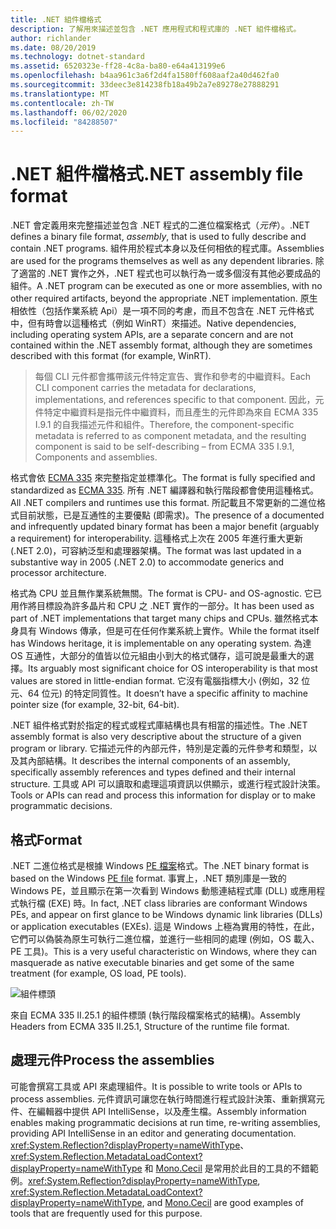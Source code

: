 ```yaml
---
title: .NET 組件檔格式
description: 了解用來描述並包含 .NET 應用程式和程式庫的 .NET 組件檔格式。
author: richlander
ms.date: 08/20/2019
ms.technology: dotnet-standard
ms.assetid: 6520323e-ff28-4c8a-ba80-e64a413199e6
ms.openlocfilehash: b4aa961c3a6f2d4fa1580ff608aaf2a40d462fa0
ms.sourcegitcommit: 33deec3e814238fb18a49b2a7e89278e27888291
ms.translationtype: MT
ms.contentlocale: zh-TW
ms.lasthandoff: 06/02/2020
ms.locfileid: "84288507"
---
```

# <a name="net-assembly-file-format"></a><span data-ttu-id="cbaa1-103">.NET 組件檔格式</span><span class="sxs-lookup"><span data-stu-id="cbaa1-103">.NET assembly file format</span></span>

<span data-ttu-id="cbaa1-104">.NET 會定義用來完整描述並包含 .NET 程式的二進位檔案格式（*元件*）。</span><span class="sxs-lookup"><span data-stu-id="cbaa1-104">.NET defines a binary file format, *assembly*, that is used to fully describe and contain .NET programs.</span></span> <span data-ttu-id="cbaa1-105">組件用於程式本身以及任何相依的程式庫。</span><span class="sxs-lookup"><span data-stu-id="cbaa1-105">Assemblies are used for the programs themselves as well as any dependent libraries.</span></span> <span data-ttu-id="cbaa1-106">除了適當的 .NET 實作之外，.NET 程式也可以執行為一或多個沒有其他必要成品的組件。</span><span class="sxs-lookup"><span data-stu-id="cbaa1-106">A .NET program can be executed as one or more assemblies, with no other required artifacts, beyond the appropriate .NET implementation.</span></span> <span data-ttu-id="cbaa1-107">原生相依性（包括作業系統 Api）是一項不同的考慮，而且不包含在 .NET 元件格式中，但有時會以這種格式（例如 WinRT）來描述。</span><span class="sxs-lookup"><span data-stu-id="cbaa1-107">Native dependencies, including operating system APIs, are a separate concern and are not contained within the .NET assembly format, although they are sometimes described with this format (for example, WinRT).</span></span>

> <span data-ttu-id="cbaa1-108">每個 CLI 元件都會攜帶該元件特定宣告、實作和參考的中繼資料。</span><span class="sxs-lookup"><span data-stu-id="cbaa1-108">Each CLI component carries the metadata for declarations, implementations, and references specific to that component.</span></span> <span data-ttu-id="cbaa1-109">因此，元件特定中繼資料是指元件中繼資料，而且產生的元件即為來自 ECMA 335 I.9.1 的自我描述元件和組件。</span><span class="sxs-lookup"><span data-stu-id="cbaa1-109">Therefore, the component-specific metadata is referred to as component metadata, and the resulting component is said to be self-describing – from ECMA 335 I.9.1, Components and assemblies.</span></span>

<span data-ttu-id="cbaa1-110">格式會依 [ECMA 335](https://www.ecma-international.org/publications/standards/Ecma-335.htm) 來完整指定並標準化。</span><span class="sxs-lookup"><span data-stu-id="cbaa1-110">The format is fully specified and standardized as [ECMA 335](https://www.ecma-international.org/publications/standards/Ecma-335.htm).</span></span> <span data-ttu-id="cbaa1-111">所有 .NET 編譯器和執行階段都會使用這種格式。</span><span class="sxs-lookup"><span data-stu-id="cbaa1-111">All .NET compilers and runtimes use this format.</span></span> <span data-ttu-id="cbaa1-112">所記載且不常更新的二進位格式目前狀態，已是互通性的主要優點 (即需求)。</span><span class="sxs-lookup"><span data-stu-id="cbaa1-112">The presence of a documented and infrequently updated binary format has been a major benefit (arguably a requirement) for interoperability.</span></span> <span data-ttu-id="cbaa1-113">這種格式上次在 2005 年進行重大更新 (.NET 2.0)，可容納泛型和處理器架構。</span><span class="sxs-lookup"><span data-stu-id="cbaa1-113">The format was last updated in a substantive way in 2005 (.NET 2.0) to accommodate generics and processor architecture.</span></span>

<span data-ttu-id="cbaa1-114">格式為 CPU 並且無作業系統無關。</span><span class="sxs-lookup"><span data-stu-id="cbaa1-114">The format is CPU- and OS-agnostic.</span></span> <span data-ttu-id="cbaa1-115">它已用作將目標設為許多晶片和 CPU 之 .NET 實作的一部分。</span><span class="sxs-lookup"><span data-stu-id="cbaa1-115">It has been used as part of .NET implementations that target many chips and CPUs.</span></span> <span data-ttu-id="cbaa1-116">雖然格式本身具有 Windows 傳承，但是可在任何作業系統上實作。</span><span class="sxs-lookup"><span data-stu-id="cbaa1-116">While the format itself has Windows heritage, it is implementable on any operating system.</span></span> <span data-ttu-id="cbaa1-117">為達 OS 互通性，大部分的值皆以位元組由小到大的格式儲存，這可說是最重大的選擇。</span><span class="sxs-lookup"><span data-stu-id="cbaa1-117">Its arguably most significant choice for OS interoperability is that most values are stored in little-endian format.</span></span> <span data-ttu-id="cbaa1-118">它沒有電腦指標大小 (例如，32 位元、64 位元) 的特定同質性。</span><span class="sxs-lookup"><span data-stu-id="cbaa1-118">It doesn’t have a specific affinity to machine pointer size (for example, 32-bit, 64-bit).</span></span>

<span data-ttu-id="cbaa1-119">.NET 組件格式對於指定的程式或程式庫結構也具有相當的描述性。</span><span class="sxs-lookup"><span data-stu-id="cbaa1-119">The .NET assembly format is also very descriptive about the structure of a given program or library.</span></span> <span data-ttu-id="cbaa1-120">它描述元件的內部元件，特別是定義的元件參考和類型，以及其內部結構。</span><span class="sxs-lookup"><span data-stu-id="cbaa1-120">It describes the internal components of an assembly, specifically assembly references and types defined and their internal structure.</span></span> <span data-ttu-id="cbaa1-121">工具或 API 可以讀取和處理這項資訊以供顯示，或進行程式設計決策。</span><span class="sxs-lookup"><span data-stu-id="cbaa1-121">Tools or APIs can read and process this information for display or to make programmatic decisions.</span></span>

## <a name="format"></a><span data-ttu-id="cbaa1-122">格式</span><span class="sxs-lookup"><span data-stu-id="cbaa1-122">Format</span></span>

<span data-ttu-id="cbaa1-123">.NET 二進位格式是根據 Windows [PE 檔案](https://en.wikipedia.org/wiki/Portable_Executable)格式。</span><span class="sxs-lookup"><span data-stu-id="cbaa1-123">The .NET binary format is based on the Windows [PE file](https://en.wikipedia.org/wiki/Portable_Executable) format.</span></span> <span data-ttu-id="cbaa1-124">事實上，.NET 類別庫是一致的 Windows PE，並且顯示在第一次看到 Windows 動態連結程式庫 (DLL) 或應用程式執行檔 (EXE) 時。</span><span class="sxs-lookup"><span data-stu-id="cbaa1-124">In fact, .NET class libraries are conformant Windows PEs, and appear on first glance to be Windows dynamic link libraries (DLLs) or application executables (EXEs).</span></span> <span data-ttu-id="cbaa1-125">這是 Windows 上極為實用的特性，在此，它們可以偽裝為原生可執行二進位檔，並進行一些相同的處理 (例如，OS 載入、PE 工具)。</span><span class="sxs-lookup"><span data-stu-id="cbaa1-125">This is a very useful characteristic on Windows, where they can masquerade as native executable binaries and get some of the same treatment (for example, OS load, PE tools).</span></span>

![組件標頭](../media/assembly-format/assembly-headers.png)

<span data-ttu-id="cbaa1-127">來自 ECMA 335 II.25.1 的組件標頭 (執行階段檔案格式的結構)。</span><span class="sxs-lookup"><span data-stu-id="cbaa1-127">Assembly Headers from ECMA 335 II.25.1, Structure of the runtime file format.</span></span>

## <a name="process-the-assemblies"></a><span data-ttu-id="cbaa1-128">處理元件</span><span class="sxs-lookup"><span data-stu-id="cbaa1-128">Process the assemblies</span></span>

<span data-ttu-id="cbaa1-129">可能會撰寫工具或 API 來處理組件。</span><span class="sxs-lookup"><span data-stu-id="cbaa1-129">It is possible to write tools or APIs to process assemblies.</span></span> <span data-ttu-id="cbaa1-130">元件資訊可讓您在執行時間進行程式設計決策、重新撰寫元件、在編輯器中提供 API IntelliSense，以及產生檔。</span><span class="sxs-lookup"><span data-stu-id="cbaa1-130">Assembly information enables making programmatic decisions at run time, re-writing assemblies, providing API IntelliSense in an editor and generating documentation.</span></span> <span data-ttu-id="cbaa1-131"><xref:System.Reflection?displayProperty=nameWithType>、<xref:System.Reflection.MetadataLoadContext?displayProperty=nameWithType> 和 [Mono.Cecil](https://www.mono-project.com/docs/tools+libraries/libraries/Mono.Cecil/) 是常用於此目的工具的不錯範例。</span><span class="sxs-lookup"><span data-stu-id="cbaa1-131"><xref:System.Reflection?displayProperty=nameWithType>, <xref:System.Reflection.MetadataLoadContext?displayProperty=nameWithType>, and [Mono.Cecil](https://www.mono-project.com/docs/tools+libraries/libraries/Mono.Cecil/) are good examples of tools that are frequently used for this purpose.</span></span>

